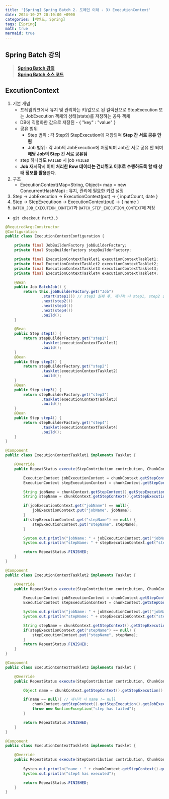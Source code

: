 ```yaml
---
title: '[Spring] Spring Batch 2. 도메인 이해 - 3) ExecutionContext'
date: 2024-10-27 20:10:00 +0900
categories: [백엔드, Spring]
tags: [Spring]
math: true
mermaid: true
---
```


## Spring Batch 강의
> [**Spring Batch 강의**](https://www.inflearn.com/course/스프링-배치/dashboard)<br/>
> [**Spring Batch 소스 코드**](https://github.com/onjsdnjs/spring-batch-lecture)

## ExcutionContext
1. 기본 개념
    - 프레임워크에서 유지 및 관리하는 키/값으로 된 컬렉션으로 StepExecution 또는 JobExecution 객체의 상태(state)를 저장하는 공유 객체
    - DB에 직렬화한 값으로 저장된 - { "key" : "value" }
    - 공유 범위
        - Step 범위 : 각 Step의 StepExecution에 저장되며 **Step 간 서로 공유 안 됨**
        - Job 범위 : 각 Job의 JobExecution에 저장되며 Job간 서로 공유 안 되며 **해당 Job의 Step 간 서로 공유됨**
    - step 하나라도 `FAILED` 시 job `FAILED`
    - **Job 재시작시 이미 처리한 Row 데이터는 건너뛰고 이후로 수행하도록 할 때 상태 정보를 활용**한다.
2. 구조
    - ExecutionContext(Map<String, Object> map = new ConcurrentHashMap) : 유지, 관리에 필요한 키값 설정
3. Step -> JobExecution -> ExecutionContext(put) -> { inputCount, date }
4. Step -> StepExecutioon -> ExecutionContext(put) -> { name }
5. `BATCH_JOB_EXECUTION_CONTEXT`과 `BATCH_STEP_EXECUTION_CONTEXT`에 저장

- `git checkout Part3.3`
```java
@RequiredArgsConstructor
@Configuration
public class ExecutionContextConfiguration {

    private final JobBuilderFactory jobBuilderFactory;
    private final StepBuilderFactory stepBuilderFactory;

    private final ExecutionContextTasklet1 executionContextTasklet1;
    private final ExecutionContextTasklet2 executionContextTasklet2;
    private final ExecutionContextTasklet3 executionContextTasklet3;
    private final ExecutionContextTasklet4 executionContextTasklet4;

    @Bean
    public Job BatchJob() {
        return this.jobBuilderFactory.get("Job")
                .start(step1()) // step3 실패 후, 재시작 시 step1, step2 실행 X, step3 성공
                .next(step2())
                .next(step3())
                .next(step4())
                .build();
    }

    @Bean
    public Step step1() {
        return stepBuilderFactory.get("step1")
                .tasklet(executionContextTasklet1)
                .build();
    }
    @Bean
    public Step step2() {
        return stepBuilderFactory.get("step2")
                .tasklet(executionContextTasklet2)
                .build();
    }
    @Bean
    public Step step3() {
        return stepBuilderFactory.get("step3")
                .tasklet(executionContextTasklet3)
                .build();
    }
    @Bean
    public Step step4() {
        return stepBuilderFactory.get("step4")
                .tasklet(executionContextTasklet4)
                .build();
    }
}
```
```java
@Component
public class ExecutionContextTasklet1 implements Tasklet {

    @Override
    public RepeatStatus execute(StepContribution contribution, ChunkContext chunkContext) throws Exception {

        ExecutionContext jobExecutionContext = chunkContext.getStepContext().getStepExecution().getJobExecution().getExecutionContext();
        ExecutionContext stepExecutionContext = chunkContext.getStepContext().getStepExecution().getExecutionContext();

        String jobName = chunkContext.getStepContext().getStepExecution().getJobExecution().getJobInstance().getJobName();
        String stepName = chunkContext.getStepContext().getStepExecution().getStepName();

        if(jobExecutionContext.get("jobName") == null){
            jobExecutionContext.put("jobName", jobName);
        }
        if(stepExecutionContext.get("stepName") == null) {
            stepExecutionContext.put("stepName", stepName);
        }

        System.out.println("jobName: " + jobExecutionContext.get("jobName"));
        System.out.println("stepName: " + stepExecutionContext.get("stepName"));

        return RepeatStatus.FINISHED;
    }
}
```
```java
@Component
public class ExecutionContextTasklet2 implements Tasklet {

    @Override
    public RepeatStatus execute(StepContribution contribution, ChunkContext chunkContext) throws Exception {

        ExecutionContext jobExecutionContext = chunkContext.getStepContext().getStepExecution().getJobExecution().getExecutionContext();
        ExecutionContext stepExecutionContext = chunkContext.getStepContext().getStepExecution().getExecutionContext();

        System.out.println("jobName: " + jobExecutionContext.get("jobName"));
        System.out.println("stepName: " + stepExecutionContext.get("stepName"));

        String stepName = chunkContext.getStepContext().getStepExecution().getStepName();
        if(stepExecutionContext.get("stepName") == null) {
            stepExecutionContext.put("stepName", stepName);
        }
        return RepeatStatus.FINISHED;
    }
}
```
```java
@Component
public class ExecutionContextTasklet3 implements Tasklet {

    @Override
    public RepeatStatus execute(StepContribution contribution, ChunkContext chunkContext) throws Exception {

        Object name = chunkContext.getStepContext().getStepExecution().getJobExecution().getExecutionContext().get("name");

        if(name == null){ // 재시작 시 name != null
            chunkContext.getStepContext().getStepExecution().getJobExecution().getExecutionContext().put("name", "user1");
            throw new RuntimeException("step has failed");
        }

        return RepeatStatus.FINISHED;
    }
}
```
```java
@Component
public class ExecutionContextTasklet4 implements Tasklet {

    @Override
    public RepeatStatus execute(StepContribution contribution, ChunkContext chunkContext) throws Exception {
        
        Systen.out.println("name : " + chunkContext.getStepContext().getStepExecution().getJobExecution().getExecutionContext().put("name", "user1"));
        System.out.println("step4 has executed");

        return RepeatStatus.FINISHED;
    }
}
```